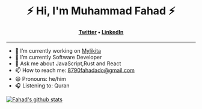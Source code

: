 <!--### Hi, there 👋 -->
<h1 align="center">⚡️ Hi, I'm Muhammad Fahad ⚡️</h1>
<h4 align="center"><a href="https://twitter.com/8790Fahad">Twitter</a> &bull; <a href="https://www.linkedin.com/in/muhammad-fahad-ado-1506a31a0/">LinkedIn</a></h4>

----

- 🔭 I’m currently working on [Mylikita](https://mylikita.clinic)
- 🌱 I’m currently Software Developer
- 💬 Ask me about JavaScript,Rust and React
- 📫 How to reach me: [8790fahadado@gmail.com](mailto:8790fahadado@gmail.com)
- 😄 Pronouns: he/him
- 🎧 Listening to: Quran

[![Fahad's github stats](https://github-readme-stats.vercel.app/api?username=8790fahad&count_private=true&show_icons=true&theme=radical)](https://github.com/8790fahad/github-readme-stats)

<!--[![Top Langs](https://github-readme-stats.vercel.app/api/top-langs/?username=emaitee)](https://github.com/emaitee/github-readme-stats)-->
<!--
**emaitee/emaitee** is a ✨ _special_ ✨ repository because its `README.md` (this file) appears on your GitHub profile.sss

Here are some ideas to get you started:

- 
- 🌱 I’m currently learning ...
- 👯 I’m looking to collaborate on ...
- 🤔 I’m looking for help with ...
- 💬 Ask me about ...
- 📫 How to reach me: ...
- 😄 Pronouns: ...
- ⚡ Fun fact: ...
-->

